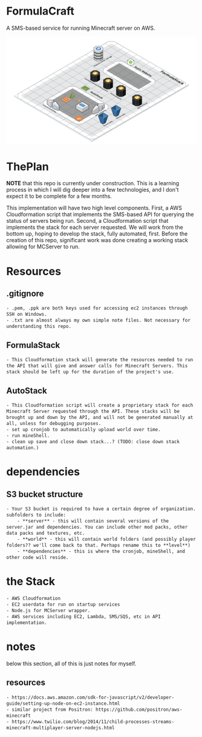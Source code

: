 # FormulaCraft
A SMS-based service for running Minecraft server on AWS.

![the project.](image.png)

# ThePlan

**NOTE** that this repo is currently under construction. This is a learning process in which I will dig deeper into a few technologies, and I don't expect it to be complete for a few months.

This implementation will have two high level components. First, a AWS Cloudformation script that implements the SMS-based API for querying the status of servers being run. Second, a Cloudformation script that implements the stack for each server requested. We will work from the bottom up, hoping to develop the stack,  fully automated, first. Before the creation of this repo, significant work was done creating a working stack allowing for MCServer to run.

# Resources

## .gitignore
	- .pem, .ppk are both keys used for accessing ec2 instances through SSH on Windows.
	- .txt are almost always my own simple note files. Not necessary for understanding this repo.

## FormulaStack
	- This Cloudformation stack will generate the resources needed to run the API that will give and answer calls for Minecraft Servers. This stack should be left up for the duration of the project's use.

## AutoStack
	- This Cloudformation script will create a proprietary stack for each Minecraft Server requested through the API. These stacks will be brought up and down by the API, and will not be generated manually at all, unless for debugging purposes.
	- set up cronjob to automatically upload world over time.
	- run mineShell.
	- clean up save and close down stack...? (TODO: close down stack automation.)

# dependencies

## S3 bucket structure
	- Your S3 bucket is required to have a certain degree of organization. subfolders to include:
		- **server** - this will contain several versions of the server.jar and dependencies. You can include other mod packs, other data packs and textures, etc.
		- **world** - this will contain world folders (and possibly player folders?? we'll come back to that. Perhaps rename this to **level**)
		- **dependencies** - this is where the cronjob, mineShell, and other code will reside.

# the Stack

	- AWS Cloudformation
	- EC2 userdata for run on startup services
	- Node.js for MCServer wrapper.
	- AWS services including EC2, Lambda, SMS/SQS, etc in API implementation.

# notes

below this section, all of this is just notes for myself.

## resources
	- https://docs.aws.amazon.com/sdk-for-javascript/v2/developer-guide/setting-up-node-on-ec2-instance.html
	- similar project from Positron: https://github.com/positron/aws-minecraft
	- https://www.twilio.com/blog/2014/11/child-processes-streams-minecraft-multiplayer-server-nodejs.html
